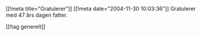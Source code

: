 [[!meta  title="Gratulerer"]]
[[!meta  date="2004-11-30 10:03:36"]]
Gratulerer med 47 års dagen fatter.

[[!tag  generelt]]
